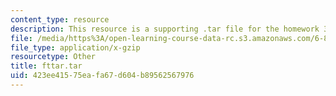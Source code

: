 ```yaml
---
content_type: resource
description: This resource is a supporting .tar file for the homework 3.
file: /media/https%3A/open-learning-course-data-rc.s3.amazonaws.com/6-864-advanced-natural-language-processing-fall-2005/423ee41575eafa67d604b89562567976_fttar.tar
file_type: application/x-gzip
resourcetype: Other
title: fttar.tar
uid: 423ee415-75ea-fa67-d604-b89562567976
---
```

